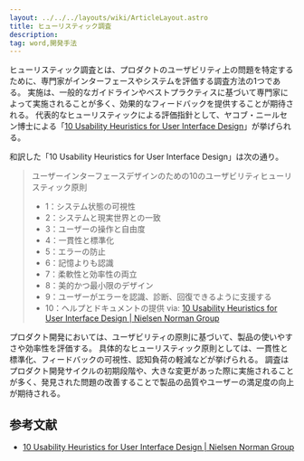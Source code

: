 ```yaml
---
layout: ../../../layouts/wiki/ArticleLayout.astro
title: ヒューリスティック調査
description:
tag: word,開発手法
---
```


ヒューリスティック調査とは、プロダクトのユーザビリティ上の問題を特定するために、専門家がインターフェースやシステムを評価する調査方法の1つである。
実施は、一般的なガイドラインやベストプラクティスに基づいて専門家によって実施されることが多く、効果的なフィードバックを提供することが期待される。
代表的なヒューリスティックによる評価指針として、ヤコブ・ニールセン博士による「[10 Usability Heuristics for User Interface Design](https://www.nngroup.com/articles/ten-usability-heuristics/)」が挙げられる。

和訳した「10 Usability Heuristics for User Interface Design」は次の通り。

> ユーザーインターフェースデザインのための10のユーザビリティヒューリスティック原則
> - 1：システム状態の可視性
> - 2：システムと現実世界との一致
> - 3：ユーザーの操作と自由度
> - 4：一貫性と標準化
> - 5：エラーの防止
> - 6：記憶よりも認識
> - 7：柔軟性と効率性の両立
> - 8：美的かつ最小限のデザイン
> - 9：ユーザーがエラーを認識、診断、回復できるように支援する
> - 10：ヘルプとドキュメントの提供
> via: [10 Usability Heuristics for User Interface Design | Nielsen Norman Group](https://www.nngroup.com/articles/ten-usability-heuristics/)

プロダクト開発においては、ユーザビリティの原則に基づいて、製品の使いやすさや効率性を評価する。
具体的なヒューリスティック原則としては、一貫性と標準化、フィードバックの可視性、認知負荷の軽減などが挙げられる。
調査はプロダクト開発サイクルの初期段階や、大きな変更があった際に実施されることが多く、発見された問題の改善することで製品の品質やユーザーの満足度の向上が期待される。

## 参考文献
- [10 Usability Heuristics for User Interface Design | Nielsen Norman Group](https://www.nngroup.com/articles/ten-usability-heuristics/)
